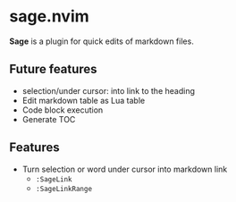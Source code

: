 # sage.nvim
**Sage** is a plugin for quick edits of markdown files.

## Future features
- selection/under cursor: into link to the heading
- Edit markdown table as Lua table
- Code block execution
- Generate TOC

## Features
- Turn selection or word under cursor into markdown link
    - `:SageLink`
    - `:SageLinkRange`
